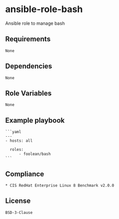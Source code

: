 # ansible-role-bash

Ansible role to manage bash


## Requirements

    None


## Dependencies

    None


## Role Variables

    None


## Example playbook

    ```yaml
    ---
    - hosts: all

      roles:
          - foolean/bash
    ```


## Compliance

    * CIS RedHat Enterprise Linux 8 Benchmark v2.0.0


## License

    BSD-3-Clause
